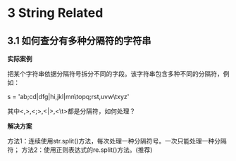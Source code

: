 
# 3 String Related

## 3.1 如何查分有多种分隔符的字符串

**实际案例**

把某个字符串依据分隔符号拆分不同的字段。该字符串包含多种不同的分隔符，例如：

s = 'ab;cd|dfg|hi,jkl|mn\topq;rst,uvw\txyz'

其中<,>,<;>,<|>,<\t>都是分隔符，如何处理？

**解决方案**

方法1：连续使用str.split()方法，每次处理一种分隔符号。一次只能处理一种分隔符；
方法2：使用正则表达式的re.split()方法。(推荐)
